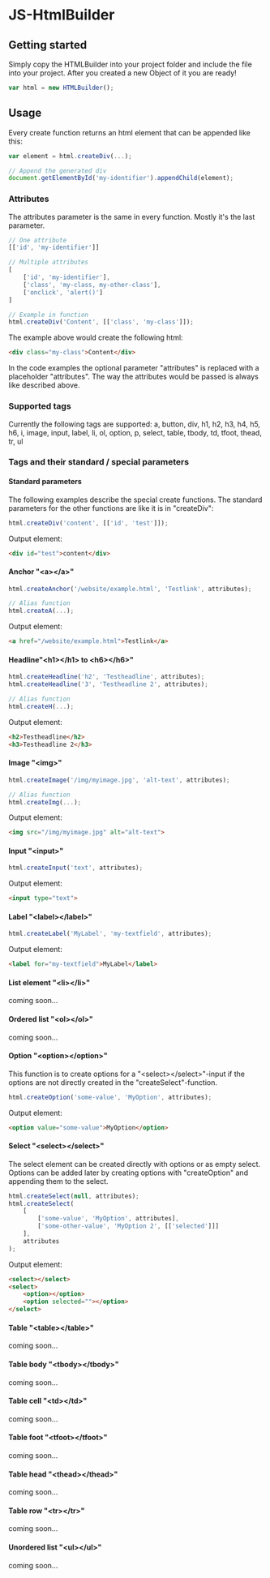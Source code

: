 # JS-HtmlBuilder

## Getting started
Simply copy the HTMLBuilder into your project folder and include the file into your project. After you created a new Object of it you are ready!
```javascript
var html = new HTMLBuilder();
```

## Usage
Every create function returns an html element that can be appended like this:
```javascript
var element = html.createDiv(...);

// Append the generated div
document.getElementById('my-identifier').appendChild(element);
```

### Attributes
The attributes parameter is the same in every function.
Mostly it's the last parameter.
```javascript
// One attribute
[['id', 'my-identifier']]

// Multiple attributes
[
	['id', 'my-identifier'],
	['class', 'my-class, my-other-class'],
	['onclick', 'alert()']
]

// Example in function
html.createDiv('Content', [['class', 'my-class']]);
```
The example above would create the following html:
```html
<div class="my-class">Content</div>
```
In the code examples the optional parameter "attributes" is replaced with a placeholder "attributes".
The way the attributes would be passed is always like described above.

### Supported tags
Currently the following tags are supported:
a, button, div, h1, h2, h3, h4, h5, h6, i, image, input, label, li, ol, option, p, select, table, tbody, td, tfoot, thead, tr, ul

### Tags and their standard / special parameters

#### Standard parameters
The following examples describe the special create functions.
The standard parameters for the other functions are like it is in "createDiv":
```javascript
html.createDiv('content', [['id', 'test']]);
```
Output element:
```html
<div id="test">content</div>
```

#### Anchor "&lt;a&gt;&lt;/a&gt;"
```javascript
html.createAnchor('/website/example.html', 'Testlink', attributes);

// Alias function
html.createA(...);
```
Output element:
```html
<a href="/website/example.html">Testlink</a>
```

#### Headline"&lt;h1&gt;&lt;/h1&gt; to &lt;h6&gt;&lt;/h6&gt;"
```javascript
html.createHeadline('h2', 'Testheadline', attributes);
html.createHeadline('3', 'Testheadline 2', attributes);

// Alias function
html.createH(...);
```
Output element:
```html
<h2>Testheadline</h2>
<h3>Testheadline 2</h3>
```

#### Image "&lt;img&gt;"
```javascript
html.createImage('/img/myimage.jpg', 'alt-text', attributes);

// Alias function
html.createImg(...);
```
Output element:
```html
<img src="/img/myimage.jpg" alt="alt-text">
```

#### Input "&lt;input&gt;"
```javascript
html.createInput('text', attributes);
```
Output element:
```html
<input type="text">
```

#### Label "&lt;label&gt;&lt;/label&gt;"
```javascript
html.createLabel('MyLabel', 'my-textfield', attributes);
```
Output element:
```html
<label for="my-textfield">MyLabel</label>
```

#### List element "&lt;li&gt;&lt;/li&gt;"
coming soon...

#### Ordered list "&lt;ol&gt;&lt;/ol&gt;"
coming soon...

#### Option "&lt;option&gt;&lt;/option&gt;"
This function is to create options for a "&lt;select&gt;&lt;/select&gt;"-input if the options are not directly created in the "createSelect"-function.
```javascript
html.createOption('some-value', 'MyOption', attributes);
```
Output element:
```html
<option value="some-value">MyOption</option>
```

#### Select "&lt;select&gt;&lt;/select&gt;"
The select element can be created directly with options or as empty select.
Options can be added later by creating options with "createOption" and appending them to the select.
```javascript
html.createSelect(null, attributes);
html.createSelect(
	[
		['some-value', 'MyOption', attributes],
		['some-other-value', 'MyOption 2', [['selected']]]
	],
	attributes
);
```
Output element:
```html
<select></select>
<select>
	<option></option>
	<option selected=""></option>
</select>
```

#### Table "&lt;table&gt;&lt;/table&gt;"
coming soon...
#### Table body "&lt;tbody&gt;&lt;/tbody&gt;"
coming soon...
#### Table cell "&lt;td&gt;&lt;/td&gt;"
coming soon...
#### Table foot "&lt;tfoot&gt;&lt;/tfoot&gt;"
coming soon...
#### Table head "&lt;thead&gt;&lt;/thead&gt;"
coming soon...
#### Table row "&lt;tr&gt;&lt;/tr&gt;"
coming soon...
#### Unordered list "&lt;ul&gt;&lt;/ul&gt;"
coming soon...